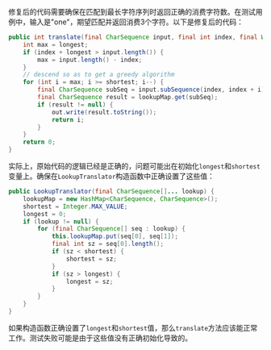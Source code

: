 修复后的代码需要确保在匹配到最长字符序列时返回正确的消费字符数。在测试用例中，输入是"one"，期望匹配并返回消费3个字符。以下是修复后的代码：

```java
public int translate(final CharSequence input, final int index, final Writer out) throws IOException {
    int max = longest;
    if (index + longest > input.length()) {
        max = input.length() - index;
    }
    // descend so as to get a greedy algorithm
    for (int i = max; i >= shortest; i--) {
        final CharSequence subSeq = input.subSequence(index, index + i);
        final CharSequence result = lookupMap.get(subSeq);
        if (result != null) {
            out.write(result.toString());
            return i;
        }
    }
    return 0;
}
```

实际上，原始代码的逻辑已经是正确的，问题可能出在初始化`longest`和`shortest`变量上。确保在`LookupTranslator`构造函数中正确设置了这些值：

```java
public LookupTranslator(final CharSequence[]... lookup) {
    lookupMap = new HashMap<CharSequence, CharSequence>();
    shortest = Integer.MAX_VALUE;
    longest = 0;
    if (lookup != null) {
        for (final CharSequence[] seq : lookup) {
            this.lookupMap.put(seq[0], seq[1]);
            final int sz = seq[0].length();
            if (sz < shortest) {
                shortest = sz;
            }
            if (sz > longest) {
                longest = sz;
            }
        }
    }
}
```

如果构造函数正确设置了`longest`和`shortest`值，那么`translate`方法应该能正常工作。测试失败可能是由于这些值没有正确初始化导致的。